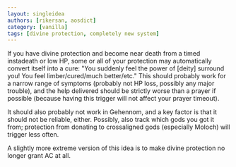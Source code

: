 ```yaml
---
layout: singleidea
authors: [rikersan, aosdict]
category: [vanilla]
tags: [divine protection, completely new system]
---
```

If you have divine protection and become near death from a timed instadeath or low HP, some or all of your protection may automatically convert itself into a cure: "You suddenly feel the power of [deity] surround you! You feel limber/cured/much better/etc." This should probably work for a narrow range of symptoms (probably not HP loss, possibly any major trouble), and the help delivered should be strictly worse than a prayer if possible (because having this trigger will not affect your prayer timeout).

It should also probably not work in Gehennom, and a key factor is that it should not be reliable, either. Possibly, also track which gods you got it from; protection from donating to crossaligned gods (especially Moloch) will trigger less often.

A slightly more extreme version of this idea is to make divine protection no longer grant AC at all.
